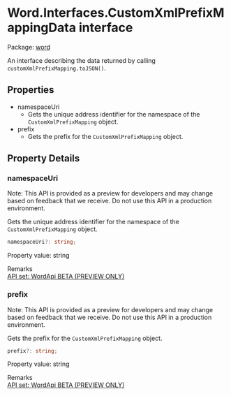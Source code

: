 # Word.Interfaces.CustomXmlPrefixMappingData interface

Package: [word](/en-us/javascript/api/word)

An interface describing the data returned by calling `customXmlPrefixMapping.toJSON()`.

## Properties

- namespaceUri
  - Gets the unique address identifier for the namespace of the `CustomXmlPrefixMapping` object.
- prefix
  - Gets the prefix for the `CustomXmlPrefixMapping` object.

## Property Details

### namespaceUri

Note: This API is provided as a preview for developers and may change based on feedback that we receive. Do not use this API in a production environment.

Gets the unique address identifier for the namespace of the `CustomXmlPrefixMapping` object.

```typescript
namespaceUri?: string;
```

Property value: string

Remarks  
[API set: WordApi BETA (PREVIEW ONLY)](/en-us/javascript/api/requirement-sets/word/word-api-requirement-sets)

### prefix

Note: This API is provided as a preview for developers and may change based on feedback that we receive. Do not use this API in a production environment.

Gets the prefix for the `CustomXmlPrefixMapping` object.

```typescript
prefix?: string;
```

Property value: string

Remarks  
[API set: WordApi BETA (PREVIEW ONLY)](/en-us/javascript/api/requirement-sets/word/word-api-requirement-sets)